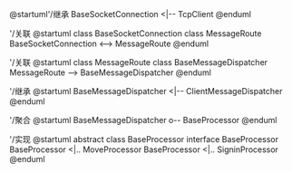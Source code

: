 @startuml'/继承
BaseSocketConnection <|-- TcpClient
@enduml

'/关联
@startuml
class BaseSocketConnection
class MessageRoute
BaseSocketConnection <--> MessageRoute
@enduml

'/关联
@startuml
class MessageRoute
class BaseMessageDispatcher
MessageRoute --> BaseMessageDispatcher
@enduml

'/继承
@startuml
BaseMessageDispatcher <|-- ClientMessageDispatcher
@enduml

'/聚合
@startuml
BaseMessageDispatcher o-- BaseProcessor
@enduml



'/实现
@startuml
abstract class BaseProcessor
interface BaseProcessor
BaseProcessor <|.. MoveProcessor
BaseProcessor <|.. SigninProcessor
@enduml